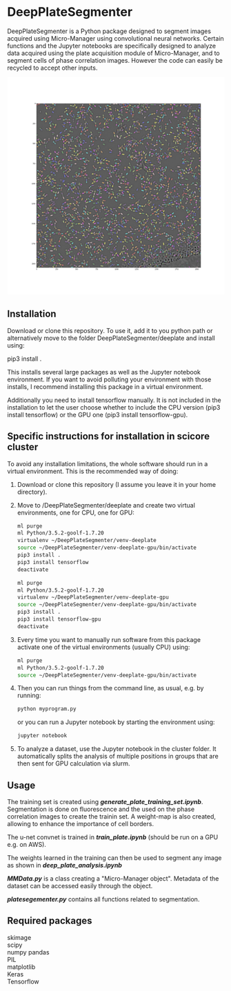 # DeepPlateSegmenter
DeepPlateSegmenter is a Python package designed to segment images acquired using Micro-Manager using convolutional neural networks.
Certain functions and the Jupyter notebooks are specifically designed to analyze data acquired using the plate acquisition
module of Micro-Manager, and to segment cells of phase correlation images. However the code can easily be recycled to accept other inputs.

![](img/segmentation.png)

## Installation
Download or clone this repository. To use it, add it to you python path or alternatively move to the folder DeepPlateSegmenter/deeplate and install using:  

pip3 install .

This installs several large packages as well as the Jupyter notebook environment. If you want to avoid polluting your environment with those installs, I recommend installing this package in a virtual environment.

Additionally you need to install tensorflow manually. It is not included in the installation to let the user choose whether to include the CPU version (pip3 install tensorflow) or the GPU one (pip3 install tensorflow-gpu).

## Specific instructions for installation in scicore cluster

To avoid any installation limitations, the whole software should run in a virtual environment. This is the recommended way of doing:

1. Download or clone this repository (I assume you leave it in your home directory).
2. Move to /DeepPlateSegmenter/deeplate and create two virtual environments, one for CPU, one for GPU:  

	```bash  
	ml purge  
	ml Python/3.5.2-goolf-1.7.20  
	virtualenv ~/DeepPlateSegmenter/venv-deeplate 
	source ~/DeepPlateSegmenter/venv-deeplate-gpu/bin/activate 
	pip3 install .  
	pip3 install tensorflow
	deactivate
	```  
	
	```bash
	ml purge  
	ml Python/3.5.2-goolf-1.7.20  
	virtualenv ~/DeepPlateSegmenter/venv-deeplate-gpu  
	source ~/DeepPlateSegmenter/venv-deeplate-gpu/bin/activate  
	pip3 install .  
	pip3 install tensorflow-gpu
	deactivate
	```  

3.	Every time you want to manually run software from this package activate one of the virtual environments (usually CPU) using:

	```bash
	ml purge  
	ml Python/3.5.2-goolf-1.7.20  
	source ~/DeepPlateSegmenter/venv-deeplate-gpu/bin/activate
	```  

4. Then you can run things from the command line, as usual, e.g. by running:  
	```bash
	python myprogram.py
	```  
	or you can run a Jupyter notebook by starting the environment using:  
	```bash
	jupyter notebook
	``` 
5. To analyze a dataset, use the Jupyter notebook in the cluster folder. It automatically splits the analysis
of multiple positions in groups that are then sent for GPU calculation via slurm.
	

## Usage
The training set is created using ***generate\_plate\_training\_set.ipynb***. Segmentation is done on fluorescence and the used on the phase correlation images to create the trainin set. A weight-map is also created, allowing to enhance the importance of cell borders.  

The u-net convnet is trained in ***train\_plate.ipynb*** (should be run on a GPU e.g. on AWS).  

The weights learned in the training can then be used to segment any image as shown in ***deep\_plate\_analysis.ipynb***  

***MMData.py*** is a class creating a "Micro-Manager object". Metadata of the dataset can be accessed easily through the object.  

***platesegementer.py*** contains all functions related to segmentation.

## Required packages
skimage  
scipy  
numpy 
pandas  
PIL  
matplotlib  
Keras  
Tensorflow
